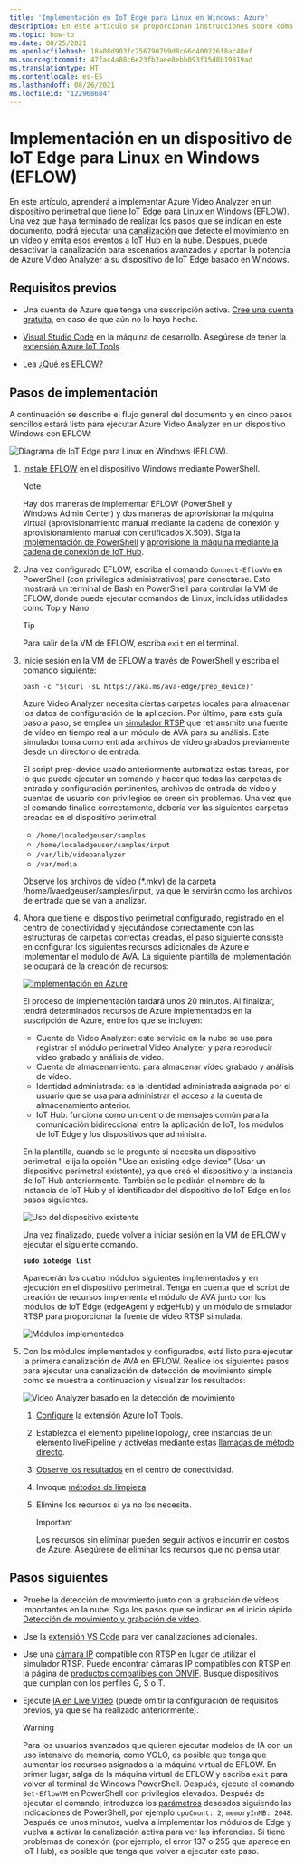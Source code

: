 ```yaml
---
title: 'Implementación en IoT Edge para Linux en Windows: Azure'
description: En este artículo se proporcionan instrucciones sobre cómo realizar la implementación en un dispositivo de IoT Edge para Linux en Windows.
ms.topic: how-to
ms.date: 08/25/2021
ms.openlocfilehash: 18a08d903fc256790799d8c66d400226f8ac48ef
ms.sourcegitcommit: 47fac4a88c6e23fb2aee8ebb093f15d8b19819ad
ms.translationtype: HT
ms.contentlocale: es-ES
ms.lasthandoff: 08/26/2021
ms.locfileid: "122968684"
---
```

# <a name="deploy-to-an-iot-edge-for-linux-on-windows-eflow-device"></a>Implementación en un dispositivo de IoT Edge para Linux en Windows (EFLOW)

En este artículo, aprenderá a implementar Azure Video Analyzer en un dispositivo perimetral que tiene [IoT Edge para Linux en Windows (EFLOW)](../../iot-edge/iot-edge-for-linux-on-windows.md). Una vez que haya terminado de realizar los pasos que se indican en este documento, podrá ejecutar una [canalización](pipeline.md) que detecte el movimiento en un vídeo y emita esos eventos a IoT Hub en la nube. Después, puede desactivar la canalización para escenarios avanzados y aportar la potencia de Azure Video Analyzer a su dispositivo de IoT Edge basado en Windows.

## <a name="prerequisites"></a>Requisitos previos 

* Una cuenta de Azure que tenga una suscripción activa. [Cree una cuenta gratuita](https://azure.microsoft.com/free/?WT.mc_id=A261C142F), en caso de que aún no lo haya hecho.

* [Visual Studio Code](https://code.visualstudio.com/) en la máquina de desarrollo. Asegúrese de tener la [extensión Azure IoT Tools](https://marketplace.visualstudio.com/items?itemName=vsciot-vscode.azure-iot-tools).
* Lea [¿Qué es EFLOW?](../../iot-edge/iot-edge-for-linux-on-windows.md)

## <a name="deployment-steps"></a>Pasos de implementación

A continuación se describe el flujo general del documento y en cinco pasos sencillos estará listo para ejecutar Azure Video Analyzer en un dispositivo Windows con EFLOW:

![Diagrama de IoT Edge para Linux en Windows (EFLOW).](./media/deploy-iot-edge-linux-on-windows/eflow.png)

1. [Instale EFLOW](../../iot-edge/how-to-install-iot-edge-on-windows.md) en el dispositivo Windows mediante PowerShell.

    > [!NOTE]
    > Hay dos maneras de implementar EFLOW (PowerShell y Windows Admin Center) y dos maneras de aprovisionar la máquina virtual (aprovisionamiento manual mediante la cadena de conexión y aprovisionamiento manual con certificados X.509). Siga la [implementación de PowerShell](../../iot-edge/how-to-install-iot-edge-on-windows.md#create-a-new-deployment) y [aprovisione la máquina mediante la cadena de conexión de IoT Hub](../../iot-edge/how-to-install-iot-edge-on-windows.md#manual-provisioning-using-the-connection-string).

1. Una vez configurado EFLOW, escriba el comando `Connect-EflowVm` en PowerShell (con privilegios administrativos) para conectarse. Esto mostrará un terminal de Bash en PowerShell para controlar la VM de EFLOW, donde puede ejecutar comandos de Linux, incluidas utilidades como Top y Nano. 

    > [!TIP] 
    > Para salir de la VM de EFLOW, escriba `exit` en el terminal.

1. Inicie sesión en la VM de EFLOW a través de PowerShell y escriba el comando siguiente:

    `bash -c "$(curl -sL https://aka.ms/ava-edge/prep_device)"`

    Azure Video Analyzer necesita ciertas carpetas locales para almacenar los datos de configuración de la aplicación. Por último, para esta guía paso a paso, se emplea un [simulador RTSP](https://github.com/Azure/video-analyzer/tree/main/edge-modules/sources/rtspsim-live555) que retransmite una fuente de vídeo en tiempo real a un módulo de AVA para su análisis. Este simulador toma como entrada archivos de vídeo grabados previamente desde un directorio de entrada. 

    El script prep-device usado anteriormente automatiza estas tareas, por lo que puede ejecutar un comando y hacer que todas las carpetas de entrada y configuración pertinentes, archivos de entrada de vídeo y cuentas de usuario con privilegios se creen sin problemas. Una vez que el comando finalice correctamente, debería ver las siguientes carpetas creadas en el dispositivo perimetral. 

    * `/home/localedgeuser/samples`
    * `/home/localedgeuser/samples/input`
    * `/var/lib/videoanalyzer`
    * `/var/media`

    Observe los archivos de vídeo (*.mkv) de la carpeta /home/lvaedgeuser/samples/input, ya que le servirán como los archivos de entrada que se van a analizar. 
    
1. Ahora que tiene el dispositivo perimetral configurado, registrado en el centro de conectividad y ejecutándose correctamente con las estructuras de carpetas correctas creadas, el paso siguiente consiste en configurar los siguientes recursos adicionales de Azure e implementar el módulo de AVA. La siguiente plantilla de implementación se ocupará de la creación de recursos:

    [![Implementación en Azure](https://aka.ms/deploytoazurebutton)](https://aka.ms/ava-click-to-deploy)
    
    El proceso de implementación tardará unos 20 minutos. Al finalizar, tendrá determinados recursos de Azure implementados en la suscripción de Azure, entre los que se incluyen:

    * Cuenta de Video Analyzer: este servicio en la nube se usa para registrar el módulo perimetral Video Analyzer y para reproducir vídeo grabado y análisis de vídeo.
    * Cuenta de almacenamiento: para almacenar vídeo grabado y análisis de vídeo.
    * Identidad administrada: es la identidad administrada asignada por el usuario que se usa para administrar el acceso a la cuenta de almacenamiento anterior.
    * IoT Hub: funciona como un centro de mensajes común para la comunicación bidireccional entre la aplicación de IoT, los módulos de IoT Edge y los dispositivos que administra.

    En la plantilla, cuando se le pregunte si necesita un dispositivo perimetral, elija la opción "Use an existing edge device" (Usar un dispositivo perimetral existente), ya que creó el dispositivo y la instancia de IoT Hub anteriormente. También se le pedirán el nombre de la instancia de IoT Hub y el identificador del dispositivo de IoT Edge en los pasos siguientes.  
    
    ![Uso del dispositivo existente](./media/deploy-iot-edge-linux-on-windows/use-existing-device.png) 

    Una vez finalizado, puede volver a iniciar sesión en la VM de EFLOW y ejecutar el siguiente comando.

    **`sudo iotedge list`**

    Aparecerán los cuatro módulos siguientes implementados y en ejecución en el dispositivo perimetral. Tenga en cuenta que el script de creación de recursos implementa el módulo de AVA junto con los módulos de IoT Edge (edgeAgent y edgeHub) y un módulo de simulador RTSP para proporcionar la fuente de vídeo RTSP simulada.
    
    ![Módulos implementados](./media/vscode-common-screenshots/avaedge-module.png)
    
1. Con los módulos implementados y configurados, está listo para ejecutar la primera canalización de AVA en EFLOW. Realice los siguientes pasos para ejecutar una canalización de detección de movimiento simple como se muestra a continuación y visualizar los resultados:

    ![Video Analyzer basado en la detección de movimiento](./media/get-started-detect-motion-emit-events/motion-detection.svg)

    1. [Configure](get-started-detect-motion-emit-events.md#prepare-to-monitor-the-modules) la extensión Azure IoT Tools.
    1. Establezca el elemento pipelineTopology, cree instancias de un elemento livePipeline y actívelas mediante estas [llamadas de método directo](get-started-detect-motion-emit-events.md#use-direct-method-calls).
    1. [Observe los resultados](get-started-detect-motion-emit-events.md#observe-results) en el centro de conectividad.
    1. Invoque [métodos de limpieza](get-started-detect-motion-emit-events.md#deactivate-the-live-pipeline).
    1. Elimine los recursos si ya no los necesita.

        > [!IMPORTANT]
        > Los recursos sin eliminar pueden seguir activos e incurrir en costos de Azure. Asegúrese de eliminar los recursos que no piensa usar.
   
## <a name="next-steps"></a>Pasos siguientes

* Pruebe la detección de movimiento junto con la grabación de vídeos importantes en la nube. Siga los pasos que se indican en el inicio rápido [Detección de movimiento y grabación de vídeo](detect-motion-record-video-edge-devices.md).
* Use la [extensión VS Code](https://marketplace.visualstudio.com/items?itemName=ms-azuretools.live-video-analytics-edge) para ver canalizaciones adicionales.
* Use una [cámara IP](https://en.wikipedia.org/wiki/IP_camera) compatible con RTSP en lugar de utilizar el simulador RTSP. Puede encontrar cámaras IP compatibles con RTSP en la página de [productos compatibles con ONVIF](https://www.onvif.org/conformant-products/). Busque dispositivos que cumplan con los perfiles G, S o T.
* Ejecute [IA en Live Video](analyze-live-video-use-your-model-http.md#overview) (puede omitir la configuración de requisitos previos, ya que se ha realizado anteriormente).

    > [!WARNING] 
    > Para los usuarios avanzados que quieren ejecutar modelos de IA con un uso intensivo de memoria, como YOLO, es posible que tenga que aumentar los recursos asignados a la máquina virtual de EFLOW. En primer lugar, salga de la máquina virtual de EFLOW y escriba `exit` para volver al terminal de Windows PowerShell. Después, ejecute el comando `Set-EflowVM` en PowerShell con privilegios elevados. Después de ejecutar el comando, introduzca los [parámetros](../../iot-edge/reference-iot-edge-for-linux-on-windows-functions.md#set-eflowvm) deseados siguiendo las indicaciones de PowerShell, por ejemplo `cpuCount: 2`, `memoryInMB: 2048`. Después de unos minutos, vuelva a implementar los módulos de Edge y vuelva a activar la canalización activa para ver las inferencias. Si tiene problemas de conexión (por ejemplo, el error 137 o 255 que aparece en IoT Hub), es posible que tenga que volver a ejecutar este paso. 
